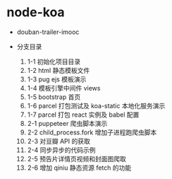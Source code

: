 # node-koa

* douban-trailer-imooc

* 分支目录
    1. 1-1 初始化项目目录
    2. 1-2 html 静态模板文件
    3. 1-3 pug ejs 模板演示
    4. 1-4 模板引擎中间件 views
    5. 1-5 bootstrap 首页
    6. 1-6 parcel 打包测试及 koa-static 本地化服务演示
    7. 1-7 parcel 打包 react 实例及 babel 配置
    8. 2-1 puppeteer 爬虫脚本演示
    9. 2-2 child_process.fork 增加子进程跑爬虫脚本 
    10. 2-3 对豆瓣 API 的获取
    11. 2-4 同步异步的代码示例
    12. 2-5 预告片详情页视频和封面图爬取
    13. 2-6 增加 qiniu 静态资源 fetch 的功能
